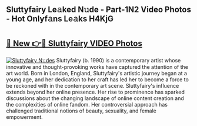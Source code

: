 ## Sluttyfairy Le𝚊ked N𝚞de - Part-1N2 Video Photos - Hot Onlyf𝚊ns Le𝚊ks H4KjG

# <h2><a href="http://ab46194.deff.icu/?id=Sluttyfairy">🔗 New 👉🔴 Sluttyfairy VIDEO Photos</a></h2>

[![Sluttyfairy N𝚞des](https://i.imgur.com/rIISA9y.gif)](http://ab46194.deff.icu/?id=Sluttyfairy)
Sluttyfairy (b. 1990) is a contemporary artist whose innovative and thought-provoking works have captured the attention of the art world. Born in London, England, Sluttyfairy's artistic journey began at a young age, and her dedication to her craft has led her to become a force to be reckoned with in the contemporary art scene. Sluttyfairy's influence extends beyond her online presence. Her rise to prominence has sparked discussions about the changing landscape of online content creation and the complexities of online fandom. Her controversial approach has challenged traditional notions of beauty, sexuality, and female empowerment.
